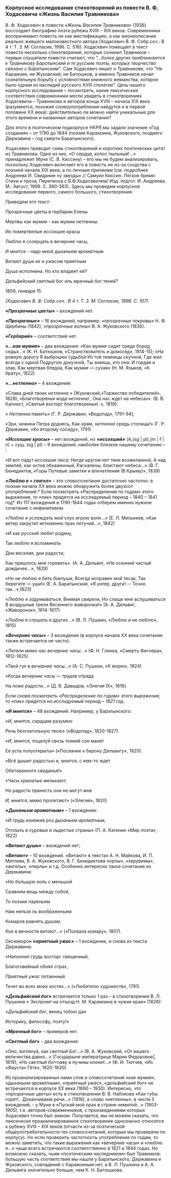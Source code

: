 ### **Корпусное исследование стихотворений из повести В. Ф, Ходасевича «Жизнь Василия Травникова»**
В. Ф. Ходасевич в повести *«Жизнь Василия Травникова»* (1936) воссоздает биографию поэта рубежа XVIII – XIX веков. Современники воспринимают повесть не как мистификацию, а как жизнеописание реально жившего малоизвестного автора (Ходасевич В. Ф. Собр.соч.: В 4 т. Т. 3. М: Согласие, 1996. С. 516).  Ходасевич помещает в текст повести несколько стихотворений, которые сочинил Травников – первые слушатели повести считают, что *"…более других приближаются к Травникову Баратынский и те русские поэты, которых творчество связано с Баратынским"*. Сам Ходасевич пишет о Травникове, что  "Не Карамзин, не Жуковский, не Батюшков, а именно Травников начал сознательную борьбу с условностями книжного жеманства, которое было одним из наследий русского XVIII столетия". 
Цель нашего корпусного исследования – посмотреть, какие лексические соответствия современники могли увидеть в стихотворениях Ходасевича – Травникова и авторов конца XVIII – начала XIX века (разумеется, похожие словоупотребления найдутся и в первой половине XX века): действительно ли можно найти уникальные для этого времени и названных авторов сочетания?

Для этого в поэтическом подкорпусе НКРЯ мы задали значение «Год создания» – от 1790 до 1844 (поэзия Карамзина, Жуковского, позднего Державина – год смерти Баратынского).

Ходасевич приводит семь стихотворений и коротких поэтических цитат из Травникова. Одно из них, «О сердце, колос пыльный!...» принадлежит Муни (С. В. Киссину) – его мы не будем анализировать, поскольку Ходасевич включает его в повесть не из-за сходства с поэзией начала XIX века, а по личным причинам (см. подробнее Андреева И. Свидание «у звезды» // Самуил Киссин. Легкое бремя: Стихи и проза; Переписка с В.Ф.Ходасевичем/ Изд. подгот. И. Андреева. М.: Август, 1999. С. 360-363). 
Здесь мы проведем корпусное исследование первого, самого большого, стихотворения.

*Приведем его текст*:

Прозрачные цветы в гербарии Елены

Мертвы как мумии - как мумии нетленны.

Их помертвелые иссохшие красы

Люблю я созерцать в вечерние часы,

И мнится - надо мной дыханьем ароматным

Витают души их и ужасом приятным

Душа исполнена. Но кто владеет ей?

Дельфийский светлый бог иль мрачный бог теней?

1809, генваря 15.

*(Ходасевич В. Ф. Собр.соч.: В 4 т. Т. 3. М: Согласие, 1996. С. 107)*.

***«Прозрачные цветы»*** – вхождений нет. 

***«Прозрачные»*** – 16 вхождений, например: *«прозрачные покровы»* Н. Ф. Щербины (1842), *«прозрачные волны»* В. А. Жуковского (1836).

***«Гербарий»*** – соответствий нет.

***«…как мумия»*** – два вхождения: 
«Как _мумия_ сидит среди бород седых…» (К. Н. Батюшков, «Странствователь и домосед», 1814-15); 
«На ровную дорогу
Я выброшен судьбой
Из той темницы скучной, 
Где жил всегда с одной
Подругою докучной, 
Ты знаешь, кто она: 
И гордая и злая, 
Как мертвая бледна, 
Как _мумия_ ― сухая» (Н. М. Языков, «К брату», 1822)

***«…нетленна»*** – 4 вхождения:

«Слава дней твоих _нетленна_ » (Жуковский,«Торжество победителей», 1828),
«Благотворенья мзда _нетленна_ , 
Она нас ждет на небесах». (В. В. Капнист, «Святый восторг благотворенья!..», 1819);

« _Нетленна_ память» (Г. Р. Державин, «Водопад», 1791-94);

«Зри, хижина Петра доднесь, 
Как храм, _нетленна_ средь столицы!» (Г. Р. Державин, «Ко второму соседу», 1791)

***«Иссохшие красы»*** – нет вхождений, но ***«иссохший»*** (A,(sg | pl),(m | f | n) + сущ. (sg | pl) – 9 вхождений, наиболее близкое нашему сочетанию – :

«И вот падут *иссохшие леса*; 
Нигде кругом нет тени возжеланной, 
А над землей, как остов обнаженный, 
Раскалены, блистают небеса…» (В. Г. Бенедиктов, «Горы Путевые заметки и впечатления (В Крыму)», 1839)

***«Люблю я + глагол»*** – это словосочетание достаточно частотно: в поэзии начала XX века можно обнаружить более двухсот употреблений.* Если посмотреть «Распределения по годам» этого выражения, то «пик» придется на исследуемый период – 1840 – 1841 год*. Из 117 вхождений в 1790-1844 годах отберем именно нужное сочетание с инфинитивом.

«*Люблю я  услаждать* мой слух игрою волн…» (Е. Л. Милькеев, «Как ветер закрутит мгновенно прах летучий...», 1842)

«И как русский любит родину, 

Так *люблю я вспоминать*

Дни веселия, дни радости, 

Как пришлось мне горевать». (А. А. Дельвиг, «Не осенний частый дождичек...», 1829)

«Но не *люблю я бить баклуши*, 
Всегда исправен мой тесак, 
Так берегите ― уши!»  (Е. А. Баратынский, «Я унтер, други! -- Точно так...»,1823)

«*Люблю я задумываться*, 
Внимая свирели, 
Но слаще мне вслушиваться
В воздушные трели
Весеннего жаворонка!» (А. А. Дельвиг, «Жаворонок», 1814-1817)

«*Люблю я слушать* и других…» (В. Л. Пушкин, «Люблю и не люблю», 1815)

***«Вечерние часы»*** – 3 вхождения (в корпусе начала XX века сочетание также встречается не часто):

«Летели мимо нас *вечерние часы*…» (Ф. Н. Глинка, «Смерть Фигнера», 1812-1825)

«Твой гул в *вечерние часы*…» (А. С. Пушкин, «К морю», 1824)

«Когда *вечерние часы* ― трудов отрада

На ложе радости…» (Д. В. Давыдов, «Элегия IX», 1818).

*Если снова посмотреть «Распределение по годам» этого выражения, то «пик» придется на исследуемый период – 1821 год.*

***«И мнится»*** –  48 вхождений. Например, у Баратынского: 

«*И, мнится*, сердцем разумею

Речь безглагольную твою» («Водопад», 1820-1827).

«*И, мнится*, поцелуй свозь тонкий сон манят

Ее уста полуоткрыты» («Послание к барону Дельвигу», 1820).

«Всё дышит радостью *и, мнится*, с кем-то ждет

Обетованного свиданья!»

«Часы крылатые мелькают; 

Но радости принесть они не могут мне

*И, мнится*, мимо пролетают» («Элегия», 1820)

***«Дыханьем ароматным»*** – 1 вхождение:

«И грудь изнежив роз *дыханьем ароматным*, 

Отплыть в суровые и льдистые страны» (П. А. Катенин «Мир поэта», 1822)

***«Витают души»*** – вхождений нет;

***«Витают»*** – 10 вхождений. «Витают» в текстах А. Н. Майкова, И. П. Мятлева, В. А. Жуковского, В. Г. Бенедиктова «орлы», «херувимы», «ангелы», «перлы» и т.д. Особенно интересно такое сочетание из Державина: 

«Но большую коль с меньшой

Сравним вещь между собой, 

То поэзии пареньем

Нам нельзя ль воображеньем

Комаров равнять *душам*, 

Кои в вечности *витают*…»  («Похвала комару», 1807).

Оксюморон ***«приятный ужас»*** – 1 вхождение, и снова из текста Державина:

«Наполнил грудь восторг священный, 

Благоговейный обнял страх, 

*Приятный ужас* потаенный

Течет во всех моих костях…» («Любителю  художеств», 1791).

***«Дельфийский бог»*** встречается только 1 раз – в стихотворении В. Л. Пушкина « Экспромт на отъезд Н. М. Карамзина в чужие краи» (1826):

«*Дельфийский бог*, венец тобою дан

Историку, философу, поэту!»

***«Мрачный бог»*** – примеров нет.

***«Светлый бог»*** – два вхождения:

«Оно, взглянув, как *светлый Бог*…» (В. А. Жуковский, «От вашего величества давно...» [Государыне императрице Марии Федоровне], 1819);
«Но *светлый бог*главу в пучины клонит…» (Ф. И. Тютчев, «Из «Фауста» Гёте», 1820-1830). 

Из проанализированных нами слов и словосочетаний *«как мумия», «дыханьем ароматным», «приятный ужас», «дельфийский бог»* не встречаются в корпусе XX века (1890 – 1930). Интересно, что «прозрачные цветы» есть в стихотворении В. В. Набокова «Как губы горят!.. Доканчиваем речи...» (1916), а слово «нетленны», в числе 5 вхождений, - у Муни в «Пускай мой прах в стране немилой...» (1903-1905), т.е. авторов-современников, с произведениями которых Ходасевич точно был знаком. Получается, мы не можем сказать, что лексически проанализированное стихотворение однозначно относится к рубежу XVIII – XIX веков (отчасти из-за поэтической общеупотребительности тех словосочетаний, которые мы проверяли по корпусу). Но если проверить частотность употребления по годам, то можно заметить, что такие выражения как «вечерние часы» и «люблю я…» чаще всего встречаются соответственно в 1821 и 1844 годах. Но возможно сказать, чьим «поэтическим наследником» был Травников:  большую часть соответствий мы нашли у Баратынского, Державина и Жуковского, совпадений с Карамзиным нет, а В. Л. Пушкина и А. А. Дельвига значительно больше, чем К. Н. Батюшкова. 	
